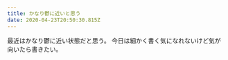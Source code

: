 ```yaml
---
title: かなり鬱に近いと思う
date: 2020-04-23T20:50:30.815Z
---
```

最近はかなり鬱に近い状態だと思う。
今日は細かく書く気になれないけど気が向いたら書きたい。

